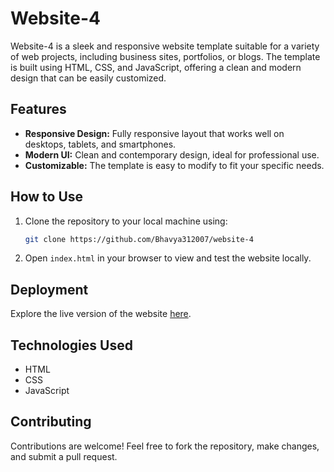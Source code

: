 # Website-4

Website-4 is a sleek and responsive website template suitable for a variety of web projects, including business sites, portfolios, or blogs. The template is built using HTML, CSS, and JavaScript, offering a clean and modern design that can be easily customized.

## Features

- **Responsive Design:** Fully responsive layout that works well on desktops, tablets, and smartphones.
- **Modern UI:** Clean and contemporary design, ideal for professional use.
- **Customizable:** The template is easy to modify to fit your specific needs.

## How to Use

1. Clone the repository to your local machine using:
    ```bash
    git clone https://github.com/Bhavya312007/website-4
    ```
2. Open `index.html` in your browser to view and test the website locally.

## Deployment

Explore the live version of the website [here](https://bhavya312007.github.io/website-4/).

## Technologies Used

- HTML
- CSS
- JavaScript

## Contributing

Contributions are welcome! Feel free to fork the repository, make changes, and submit a pull request.
